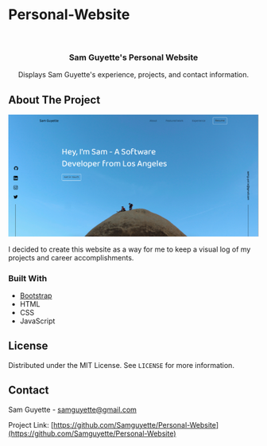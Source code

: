 # Personal-Website
<!--
*** Thanks for checking out the Best-README-Template. If you have a suggestion
*** that would make this better, please fork the repo and create a pull request
*** or simply open an issue with the tag "enhancement".
*** Thanks again! Now go create something AMAZING! :D
-->



<!-- PROJECT SHIELDS -->
<!--
*** I'm using markdown "reference style" links for readability.
*** Reference links are enclosed in brackets [ ] instead of parentheses ( ).
*** See the bottom of this document for the declaration of the reference variables
*** for contributors-url, forks-url, etc. This is an optional, concise syntax you may use.
*** https://www.markdownguide.org/basic-syntax/#reference-style-links
-->


<!-- PROJECT LOGO -->
<br />
<p align="center">
  <h3 align="center">Sam Guyette's Personal Website</h3>

  <p align="center">
    Displays Sam Guyette's experience, projects, and contact information.
  </p>
</p>


<!-- ABOUT THE PROJECT -->
## About The Project

[![Website Screenshot][product-screenshot]](http://www.samguyette.com)

I decided to create this website as a way for me to keep a visual log of my projects and career accomplishments.

### Built With

* [Bootstrap](https://getbootstrap.com)
* HTML
* CSS
* JavaScript

<!-- LICENSE -->
## License

Distributed under the MIT License. See `LICENSE` for more information.



<!-- CONTACT -->
## Contact

Sam Guyette - samguyette@gmail.com

Project Link: [https://github.com/Samguyette/Personal-Website](https://github.com/Samguyette/Personal-Website)



[product-screenshot]: img/screenShot.jpg
